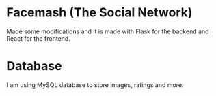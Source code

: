 # Facemash (The Social Network)

Made some modifications and it is made with Flask for the backend and React for the frontend.

# Database

I am using MySQL database to store images, ratings and more.
